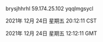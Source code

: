 brysjhhrhl 59.174.25.102 yqqlmgsycl

2021年 12月 24日 星期五 20:12:11 CST

2021年 12月 24日 星期五 12:12:11 GMT
